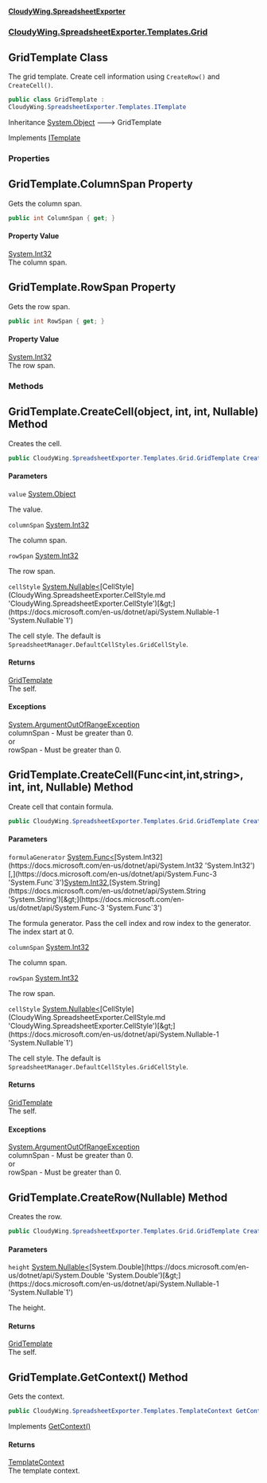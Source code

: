 #### [CloudyWing.SpreadsheetExporter](index.md 'index')
### [CloudyWing.SpreadsheetExporter.Templates.Grid](CloudyWing.SpreadsheetExporter.Templates.Grid.md 'CloudyWing.SpreadsheetExporter.Templates.Grid')

## GridTemplate Class

The grid template. Create cell information using `CreateRow()` and `CreateCell()`.

```csharp
public class GridTemplate :
CloudyWing.SpreadsheetExporter.Templates.ITemplate
```

Inheritance [System.Object](https://docs.microsoft.com/en-us/dotnet/api/System.Object 'System.Object') &#129106; GridTemplate

Implements [ITemplate](CloudyWing.SpreadsheetExporter.Templates.ITemplate.md 'CloudyWing.SpreadsheetExporter.Templates.ITemplate')
### Properties

<a name='CloudyWing.SpreadsheetExporter.Templates.Grid.GridTemplate.ColumnSpan'></a>

## GridTemplate.ColumnSpan Property

Gets the column span.

```csharp
public int ColumnSpan { get; }
```

#### Property Value
[System.Int32](https://docs.microsoft.com/en-us/dotnet/api/System.Int32 'System.Int32')  
The column span.

<a name='CloudyWing.SpreadsheetExporter.Templates.Grid.GridTemplate.RowSpan'></a>

## GridTemplate.RowSpan Property

Gets the row span.

```csharp
public int RowSpan { get; }
```

#### Property Value
[System.Int32](https://docs.microsoft.com/en-us/dotnet/api/System.Int32 'System.Int32')  
The row span.
### Methods

<a name='CloudyWing.SpreadsheetExporter.Templates.Grid.GridTemplate.CreateCell(object,int,int,System.Nullable_CloudyWing.SpreadsheetExporter.CellStyle_)'></a>

## GridTemplate.CreateCell(object, int, int, Nullable<CellStyle>) Method

Creates the cell.

```csharp
public CloudyWing.SpreadsheetExporter.Templates.Grid.GridTemplate CreateCell(object value, int columnSpan=1, int rowSpan=1, System.Nullable<CloudyWing.SpreadsheetExporter.CellStyle> cellStyle=null);
```
#### Parameters

<a name='CloudyWing.SpreadsheetExporter.Templates.Grid.GridTemplate.CreateCell(object,int,int,System.Nullable_CloudyWing.SpreadsheetExporter.CellStyle_).value'></a>

`value` [System.Object](https://docs.microsoft.com/en-us/dotnet/api/System.Object 'System.Object')

The value.

<a name='CloudyWing.SpreadsheetExporter.Templates.Grid.GridTemplate.CreateCell(object,int,int,System.Nullable_CloudyWing.SpreadsheetExporter.CellStyle_).columnSpan'></a>

`columnSpan` [System.Int32](https://docs.microsoft.com/en-us/dotnet/api/System.Int32 'System.Int32')

The column span.

<a name='CloudyWing.SpreadsheetExporter.Templates.Grid.GridTemplate.CreateCell(object,int,int,System.Nullable_CloudyWing.SpreadsheetExporter.CellStyle_).rowSpan'></a>

`rowSpan` [System.Int32](https://docs.microsoft.com/en-us/dotnet/api/System.Int32 'System.Int32')

The row span.

<a name='CloudyWing.SpreadsheetExporter.Templates.Grid.GridTemplate.CreateCell(object,int,int,System.Nullable_CloudyWing.SpreadsheetExporter.CellStyle_).cellStyle'></a>

`cellStyle` [System.Nullable&lt;](https://docs.microsoft.com/en-us/dotnet/api/System.Nullable-1 'System.Nullable`1')[CellStyle](CloudyWing.SpreadsheetExporter.CellStyle.md 'CloudyWing.SpreadsheetExporter.CellStyle')[&gt;](https://docs.microsoft.com/en-us/dotnet/api/System.Nullable-1 'System.Nullable`1')

The cell style. The default is `SpreadsheetManager.DefaultCellStyles.GridCellStyle`.

#### Returns
[GridTemplate](CloudyWing.SpreadsheetExporter.Templates.Grid.GridTemplate.md 'CloudyWing.SpreadsheetExporter.Templates.Grid.GridTemplate')  
The self.

#### Exceptions

[System.ArgumentOutOfRangeException](https://docs.microsoft.com/en-us/dotnet/api/System.ArgumentOutOfRangeException 'System.ArgumentOutOfRangeException')  
columnSpan - Must be greater than 0.  
            or  
            rowSpan - Must be greater than 0.

<a name='CloudyWing.SpreadsheetExporter.Templates.Grid.GridTemplate.CreateCell(System.Func_int,int,string_,int,int,System.Nullable_CloudyWing.SpreadsheetExporter.CellStyle_)'></a>

## GridTemplate.CreateCell(Func<int,int,string>, int, int, Nullable<CellStyle>) Method

Create cell that contain formula.

```csharp
public CloudyWing.SpreadsheetExporter.Templates.Grid.GridTemplate CreateCell(System.Func<int,int,string> formulaGenerator, int columnSpan=1, int rowSpan=1, System.Nullable<CloudyWing.SpreadsheetExporter.CellStyle> cellStyle=null);
```
#### Parameters

<a name='CloudyWing.SpreadsheetExporter.Templates.Grid.GridTemplate.CreateCell(System.Func_int,int,string_,int,int,System.Nullable_CloudyWing.SpreadsheetExporter.CellStyle_).formulaGenerator'></a>

`formulaGenerator` [System.Func&lt;](https://docs.microsoft.com/en-us/dotnet/api/System.Func-3 'System.Func`3')[System.Int32](https://docs.microsoft.com/en-us/dotnet/api/System.Int32 'System.Int32')[,](https://docs.microsoft.com/en-us/dotnet/api/System.Func-3 'System.Func`3')[System.Int32](https://docs.microsoft.com/en-us/dotnet/api/System.Int32 'System.Int32')[,](https://docs.microsoft.com/en-us/dotnet/api/System.Func-3 'System.Func`3')[System.String](https://docs.microsoft.com/en-us/dotnet/api/System.String 'System.String')[&gt;](https://docs.microsoft.com/en-us/dotnet/api/System.Func-3 'System.Func`3')

The formula generator. Pass the cell index and row index to the generator. The  index start at 0.

<a name='CloudyWing.SpreadsheetExporter.Templates.Grid.GridTemplate.CreateCell(System.Func_int,int,string_,int,int,System.Nullable_CloudyWing.SpreadsheetExporter.CellStyle_).columnSpan'></a>

`columnSpan` [System.Int32](https://docs.microsoft.com/en-us/dotnet/api/System.Int32 'System.Int32')

The column span.

<a name='CloudyWing.SpreadsheetExporter.Templates.Grid.GridTemplate.CreateCell(System.Func_int,int,string_,int,int,System.Nullable_CloudyWing.SpreadsheetExporter.CellStyle_).rowSpan'></a>

`rowSpan` [System.Int32](https://docs.microsoft.com/en-us/dotnet/api/System.Int32 'System.Int32')

The row span.

<a name='CloudyWing.SpreadsheetExporter.Templates.Grid.GridTemplate.CreateCell(System.Func_int,int,string_,int,int,System.Nullable_CloudyWing.SpreadsheetExporter.CellStyle_).cellStyle'></a>

`cellStyle` [System.Nullable&lt;](https://docs.microsoft.com/en-us/dotnet/api/System.Nullable-1 'System.Nullable`1')[CellStyle](CloudyWing.SpreadsheetExporter.CellStyle.md 'CloudyWing.SpreadsheetExporter.CellStyle')[&gt;](https://docs.microsoft.com/en-us/dotnet/api/System.Nullable-1 'System.Nullable`1')

The cell style. The default is `SpreadsheetManager.DefaultCellStyles.GridCellStyle`.

#### Returns
[GridTemplate](CloudyWing.SpreadsheetExporter.Templates.Grid.GridTemplate.md 'CloudyWing.SpreadsheetExporter.Templates.Grid.GridTemplate')  
The self.

#### Exceptions

[System.ArgumentOutOfRangeException](https://docs.microsoft.com/en-us/dotnet/api/System.ArgumentOutOfRangeException 'System.ArgumentOutOfRangeException')  
columnSpan - Must be greater than 0.  
            or  
            rowSpan - Must be greater than 0.

<a name='CloudyWing.SpreadsheetExporter.Templates.Grid.GridTemplate.CreateRow(System.Nullable_double_)'></a>

## GridTemplate.CreateRow(Nullable<double>) Method

Creates the row.

```csharp
public CloudyWing.SpreadsheetExporter.Templates.Grid.GridTemplate CreateRow(System.Nullable<double> height=null);
```
#### Parameters

<a name='CloudyWing.SpreadsheetExporter.Templates.Grid.GridTemplate.CreateRow(System.Nullable_double_).height'></a>

`height` [System.Nullable&lt;](https://docs.microsoft.com/en-us/dotnet/api/System.Nullable-1 'System.Nullable`1')[System.Double](https://docs.microsoft.com/en-us/dotnet/api/System.Double 'System.Double')[&gt;](https://docs.microsoft.com/en-us/dotnet/api/System.Nullable-1 'System.Nullable`1')

The height.

#### Returns
[GridTemplate](CloudyWing.SpreadsheetExporter.Templates.Grid.GridTemplate.md 'CloudyWing.SpreadsheetExporter.Templates.Grid.GridTemplate')  
The self.

<a name='CloudyWing.SpreadsheetExporter.Templates.Grid.GridTemplate.GetContext()'></a>

## GridTemplate.GetContext() Method

Gets the context.

```csharp
public CloudyWing.SpreadsheetExporter.Templates.TemplateContext GetContext();
```

Implements [GetContext()](CloudyWing.SpreadsheetExporter.Templates.ITemplate.md#CloudyWing.SpreadsheetExporter.Templates.ITemplate.GetContext() 'CloudyWing.SpreadsheetExporter.Templates.ITemplate.GetContext()')

#### Returns
[TemplateContext](CloudyWing.SpreadsheetExporter.Templates.TemplateContext.md 'CloudyWing.SpreadsheetExporter.Templates.TemplateContext')  
The template context.